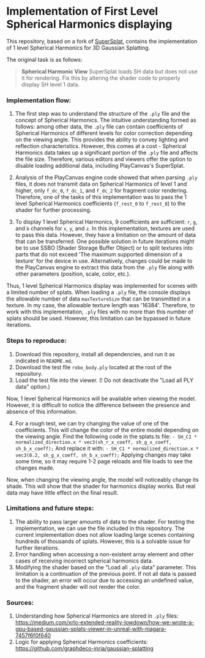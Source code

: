 # Implementation of First Level Spherical Harmonics displaying
This repository, based on a fork of [SuperSplat](https://github.com/playcanvas/supersplat), contains the implementation of  1 level Spherical Harmonics for 3D Gaussian Splatting.

The original task is as follows:

> **Spherical Harmonic View**
> SuperSplat loads SH data but does not use it for rendering. Fix this by altering the shader code to properly display SH level 1 data.

### Implementation flow:

1) The first step was to understand the structure of the `.ply` file and the concept of Spherical Harmonics.
The intuitive understanding formed as follows: among other data, the `.ply` file can contain coefficients of Spherical Harmonics of different levels for color correction depending on the viewing angle. This provides the ability to convey lighting and reflection characteristics. However, this comes at a cost - Spherical Harmonics data takes up a significant portion of the `.ply` file and affects the file size. Therefore, various editors and viewers offer the option to disable loading additional data, including PlayCanvas's SuperSplat.

2) Analysis of the PlayCanvas engine code showed that when parsing `.ply` files, it does not transmit data on Spherical Harmonics of level 1 and higher, only `f_dc_0`, `f_dc_1`, and `f_dc_2` for fragment color rendering. Therefore, one of the tasks of this implementation was to pass the 1 level Spherical Harmonics coefficients (`f_rest_0` to `f_rest_8`) to the shader for further processing.

3) To display 1 level Spherical Harmonics, 9 coefficients are sufficient: `r`, `g`, and `b` channels for `x`, `y`, and `z`. In this implementation, textures are used to pass this data. However, they have a limitation on the amount of data that can be transferred. One possible solution in future iterations might be to use SSBO (Shader Storage Buffer Object) or to split textures into parts that do not exceed 'The maximum supported dimension of a texture' for the device in use. Alternatively, changes could be made to the PlayCanvas engine to extract this data from the `.ply` file along with other parameters (position, scale, color, etc.).

Thus, 1 level Spherical Harmonics display was implemented for scenes with a limited number of splats. When loading a `.ply` file, the console displays the allowable number of data `maxTextureSize` that can be transmitted in a texture. In my case, the allowable texture length was '16384'. Therefore, to work with this implementation, `.ply` files with no more than this number of splats should be used. However, this limitation can be bypassed in future iterations.

### Steps to reproduce:
1) Download this repository, install all dependencies, and run it as indicated in `README.md`.
2) Download the test file `robo_body.ply` located at the root of the repository.
3) Load the test file into the viewer. (! Do not deactivate the "Load all PLY data" option.)

Now, 1 level Spherical Harmonics will be available when viewing the model. However, it is difficult to notice the difference between the presence and absence of this information.

4) For a rough test, we can try changing the value of one of the coefficients. This will change the color of the entire model depending on the viewing angle.
Find the following code in the splats.ts file:
`- SH_C1 * normalized_direction.x * vec3(sh_r_x_coeff, sh_g_x_coeff, sh_b_x_coeff);`
And replace it with:
`- SH_C1 * normalized_direction.x * vec3(0.2, sh_g_x_coeff, sh_b_x_coeff);`
Applying changes may take some time, so it may require 1-2 page reloads and file loads to see the changes made.

Now, when changing the viewing angle, the model will noticeably change its shade. This will show that the shader for harmonics display works. But real data may have little effect on the final result.

### Limitations and future steps:
1. The ability to pass larger amounts of data to the shader. For testing the implementation, we can use the file included in this repository. The current implementation does not allow loading large scenes containing hundreds of thousands of splats. However, this is a solvable issue for further iterations.
2. Error handling when accessing a non-existent array element and other cases of receiving incorrect spherical harmonics data.
3. Modifying the shader based on the "Load all `.ply` data" parameter. This limitation is a continuation of the previous point. If not all data is passed to the shader, an error will occur due to accessing an undefined value, and the fragment shader will not render the color.

### Sources:
1. Understanding how Spherical Harmonics are stored in `.ply` files: https://medium.com/xrlo-extended-reality-lowdown/how-we-wrote-a-gpu-based-gaussian-splats-viewer-in-unreal-with-niagara-7457f6f0f640
2. Logic for applying Spherical Harmonics coefficients: https://github.com/graphdeco-inria/gaussian-splatting
